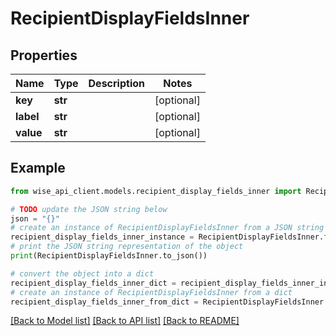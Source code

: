 # RecipientDisplayFieldsInner


## Properties

Name | Type | Description | Notes
------------ | ------------- | ------------- | -------------
**key** | **str** |  | [optional] 
**label** | **str** |  | [optional] 
**value** | **str** |  | [optional] 

## Example

```python
from wise_api_client.models.recipient_display_fields_inner import RecipientDisplayFieldsInner

# TODO update the JSON string below
json = "{}"
# create an instance of RecipientDisplayFieldsInner from a JSON string
recipient_display_fields_inner_instance = RecipientDisplayFieldsInner.from_json(json)
# print the JSON string representation of the object
print(RecipientDisplayFieldsInner.to_json())

# convert the object into a dict
recipient_display_fields_inner_dict = recipient_display_fields_inner_instance.to_dict()
# create an instance of RecipientDisplayFieldsInner from a dict
recipient_display_fields_inner_from_dict = RecipientDisplayFieldsInner.from_dict(recipient_display_fields_inner_dict)
```
[[Back to Model list]](../README.md#documentation-for-models) [[Back to API list]](../README.md#documentation-for-api-endpoints) [[Back to README]](../README.md)


